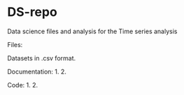 # DS-repo
Data science files and analysis for the Time series analysis

Files:

Datasets in .csv format.

Documentation:
1.
2.

Code:
1.
2.

